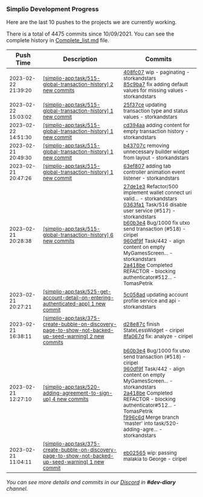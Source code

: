 
### Simplio Development Progress

Here are the last 10 pushes to the projects we are currently working.

There is a total of 4475 commits since 10/09/2021. You can see the complete history in
 [Complete_list.md](Complete_list.md) file.

| Push Time | Description | Commits |
| --- | --- | --- |
| <sub>2023-02-22 21:39:20</sub> | <sub>[[simplio-app:task/515\-global\-transaction\-history] 2 new commits](https://github.com/SimplioOfficial/simplio-app/compare/25f37cea8a2e...85c9ba7ee2d3)</sub> | <sub>[408fc07](https://github.com/SimplioOfficial/simplio-app/commit/408fc071decfc0bdc64baad77dc898a90707c3d7) wip - paginating - storkandstars<br>[85c9ba7](https://github.com/SimplioOfficial/simplio-app/commit/85c9ba7ee2d3d43d7405fc844dbea165732e4832) fix adding default values for missing values - storkandstars</sub> |
| <sub>2023-02-22 15:03:02</sub> | <sub>[[simplio-app:task/515\-global\-transaction\-history] 1 new commit](https://github.com/SimplioOfficial/simplio-app/commit/25f37cea8a2ee45490af6d3fd514190feb249eed)</sub> | <sub>[25f37ce](https://github.com/SimplioOfficial/simplio-app/commit/25f37cea8a2ee45490af6d3fd514190feb249eed) updating transaction type and status values - storkandstars</sub> |
| <sub>2023-02-22 14:51:30</sub> | <sub>[[simplio-app:task/515\-global\-transaction\-history] 1 new commit](https://github.com/SimplioOfficial/simplio-app/commit/cd394aa99d632b9ced2e5cf894bfb27b3168f856)</sub> | <sub>[cd394aa](https://github.com/SimplioOfficial/simplio-app/commit/cd394aa99d632b9ced2e5cf894bfb27b3168f856) adding content for empty transaction history - storkandstars</sub> |
| <sub>2023-02-21 20:49:30</sub> | <sub>[[simplio-app:task/515\-global\-transaction\-history] 1 new commit](https://github.com/SimplioOfficial/simplio-app/commit/b43707cab92a67f0ee3286a57ebfe39339a60834)</sub> | <sub>[b43707c](https://github.com/SimplioOfficial/simplio-app/commit/b43707cab92a67f0ee3286a57ebfe39339a60834) removing unnecessary builder widget from layout - storkandstars</sub> |
| <sub>2023-02-21 20:47:26</sub> | <sub>[[simplio-app:task/515\-global\-transaction\-history] 1 new commit](https://github.com/SimplioOfficial/simplio-app/commit/63ef80719ba7f81f3507bbb72765996874cc65e3)</sub> | <sub>[63ef807](https://github.com/SimplioOfficial/simplio-app/commit/63ef80719ba7f81f3507bbb72765996874cc65e3) adding tab controller animation event listener - storkandstars</sub> |
| <sub>2023-02-21 20:28:38</sub> | <sub>[[simplio-app:task/515\-global\-transaction\-history] 6 new commits](https://github.com/SimplioOfficial/simplio-app/compare/91e072d47445...4425a9a08816)</sub> | <sub>[27de1e3](https://github.com/SimplioOfficial/simplio-app/commit/27de1e37c72db2dcfc6e015b7568550eaa1fba19) Refactor/500 implement wallet connect uri valid... - storkandstars<br>[0363fa1](https://github.com/SimplioOfficial/simplio-app/commit/0363fa1048e83703b121f4b421cf6bc03efbc39b) Task/516 disable user service (#517) - storkandstars<br>[b60b3e4](https://github.com/SimplioOfficial/simplio-app/commit/b60b3e4a57961a10d59306cf11c2bbaf39ed102d) Bug/1000 fix utxo send transaction (#518) - ciripel<br>[960df9f](https://github.com/SimplioOfficial/simplio-app/commit/960df9f2fbdca24ef2f1b41e7bea0da8b938b371) Task/442 - align content on empty MyGamesScreen... - storkandstars<br>[2a418be](https://github.com/SimplioOfficial/simplio-app/commit/2a418be07b7c314eb0225c2489b624cc74c4cb4e) Completed REFACTOR - blocking authenticator#512... - TomasPetrik</sub> |
| <sub>2023-02-21 20:27:21</sub> | <sub>[[simplio-app:task/525\-get\-account\-detail\-on\-entering\-authenticated\-app] 1 new commit](https://github.com/SimplioOfficial/simplio-app/commit/5c058ad194df98c965f68fa60314b2f0fe081636)</sub> | <sub>[5c058ad](https://github.com/SimplioOfficial/simplio-app/commit/5c058ad194df98c965f68fa60314b2f0fe081636) updating account profile service and api - storkandstars</sub> |
| <sub>2023-02-21 16:38:11</sub> | <sub>[[simplio-app:task/375\-create\-bubble\-on\-discovery\-page\-to\-show\-not\-backed\-up\-seed\-warning] 2 new commits](https://github.com/SimplioOfficial/simplio-app/compare/eb025650f553...8fa067d1947d)</sub> | <sub>[d28e87c](https://github.com/SimplioOfficial/simplio-app/commit/d28e87c8892a2b36215c267225386b7f06a3d134) finish StateLessWidget - ciripel<br>[8fa067d](https://github.com/SimplioOfficial/simplio-app/commit/8fa067d1947deb300f5f8ae9c725b74d6c4d4a62) fix: analyze - ciripel</sub> |
| <sub>2023-02-21 12:27:10</sub> | <sub>[[simplio-app:task/520\-adding\-agreement\-to\-sign\-up] 4 new commits](https://github.com/SimplioOfficial/simplio-app/compare/38908c752d84...f996c6d8b280)</sub> | <sub>[b60b3e4](https://github.com/SimplioOfficial/simplio-app/commit/b60b3e4a57961a10d59306cf11c2bbaf39ed102d) Bug/1000 fix utxo send transaction (#518) - ciripel<br>[960df9f](https://github.com/SimplioOfficial/simplio-app/commit/960df9f2fbdca24ef2f1b41e7bea0da8b938b371) Task/442 - align content on empty MyGamesScreen... - storkandstars<br>[2a418be](https://github.com/SimplioOfficial/simplio-app/commit/2a418be07b7c314eb0225c2489b624cc74c4cb4e) Completed REFACTOR - blocking authenticator#512... - TomasPetrik<br>[f996c6d](https://github.com/SimplioOfficial/simplio-app/commit/f996c6d8b28079052175642df4f5b93791e0d8c2) Merge branch 'master' into task/520-adding-agre... - storkandstars</sub> |
| <sub>2023-02-21 11:04:11</sub> | <sub>[[simplio-app:task/375\-create\-bubble\-on\-discovery\-page\-to\-show\-not\-backed\-up\-seed\-warning] 1 new commit](https://github.com/SimplioOfficial/simplio-app/commit/eb025650f553e351aa17739976b79f10b7651192)</sub> | <sub>[eb02565](https://github.com/SimplioOfficial/simplio-app/commit/eb025650f553e351aa17739976b79f10b7651192) wip: passing malakia to George - ciripel</sub> |

_You can see more details and commits in our [Discord](https://discord.gg/aKhjuwZmdP) in **#dev-diary** channel._
